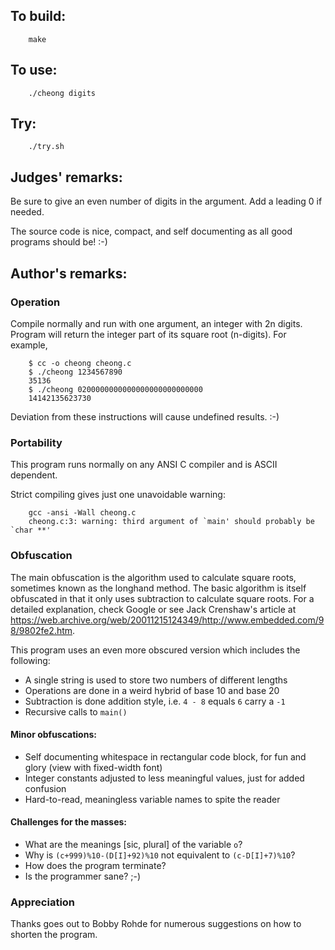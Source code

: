 ## To build:

``` <!---sh-->
    make
```


## To use:

``` <!---sh-->
    ./cheong digits
```


## Try:

``` <!---sh-->
    ./try.sh
```


## Judges' remarks:

Be sure to give an even number of digits in the argument.  Add a
leading 0 if needed.

The source code is nice, compact, and self documenting
as all good programs should be!  :-)


## Author's remarks:

### Operation

Compile normally and run with one argument, an integer with 2n digits.
Program will return the integer part of its square root (n-digits).
For example,

``` <!---sh-->
    $ cc -o cheong cheong.c
    $ ./cheong 1234567890
    35136
    $ ./cheong 0200000000000000000000000000
    14142135623730
```

Deviation from these instructions will cause undefined results. :-)

### Portability

This program runs normally on any ANSI C compiler and is ASCII dependent.

Strict compiling gives just one unavoidable warning:

``` <!---sh-->
    gcc -ansi -Wall cheong.c
    cheong.c:3: warning: third argument of `main' should probably be `char **'
```

### Obfuscation

The main obfuscation is the algorithm used to calculate square roots,
sometimes known as the longhand method.  The basic algorithm is itself
obfuscated in that it only uses subtraction to calculate square roots.
For a detailed explanation, check Google or see Jack Crenshaw's article
at
<https://web.archive.org/web/20011215124349/http://www.embedded.com/98/9802fe2.htm>.

This program uses an even more obscured version which includes the following:

- A single string is used to store two numbers of different lengths
- Operations are done in a weird hybrid of base 10 and base 20
- Subtraction is done addition style, i.e. `4 - 8` equals `6` carry a `-1`
- Recursive calls to `main()`

#### Minor obfuscations:

- Self documenting whitespace in rectangular code block, for fun and glory (view
with fixed-width font)
- Integer constants adjusted to less meaningful values, just for added confusion
- Hard-to-read, meaningless variable names to spite the reader

#### Challenges for the masses:

- What are the meanings [sic, plural] of the variable `o`?
- Why is `(c+999)%10-(D[I]+92)%10` not equivalent to `(c-D[I]+7)%10`?
- How does the program terminate?
- Is the programmer sane? ;-)

### Appreciation

Thanks goes out to Bobby Rohde for numerous suggestions on how to shorten
the program.


<!--

    Copyright © 1984-2024 by Landon Curt Noll. All Rights Reserved.

    You are free to share and adapt this file under the terms of this license:

	Creative Commons Attribution-ShareAlike 4.0 International (CC BY-SA 4.0)

    For more information, see:

	https://creativecommons.org/licenses/by-sa/4.0/

-->
